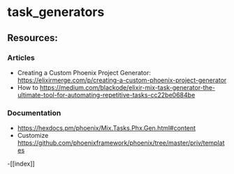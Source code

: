 # task_generators

## Resources:
### Articles
* Creating a Custom Phoenix Project Generator: https://elixirmerge.com/p/creating-a-custom-phoenix-project-generator
* How to https://medium.com/blackode/elixir-mix-task-generator-the-ultimate-tool-for-automating-repetitive-tasks-cc22be0684be

### Documentation
* https://hexdocs.pm/phoenix/Mix.Tasks.Phx.Gen.html#content
* Customize https://github.com/phoenixframework/phoenix/tree/master/priv/templates

-[[index]]